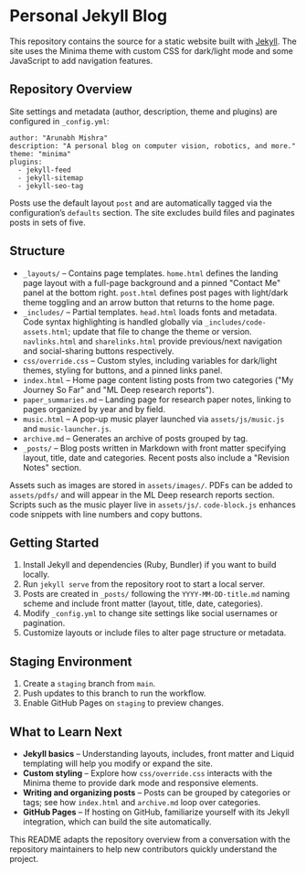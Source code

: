 # Personal Jekyll Blog

This repository contains the source for a static website built with [Jekyll](https://jekyllrb.com). The site uses the Minima theme with custom CSS for dark/light mode and some JavaScript to add navigation features.

## Repository Overview

Site settings and metadata (author, description, theme and plugins) are configured in `_config.yml`:

```
author: "Arunabh Mishra"
description: "A personal blog on computer vision, robotics, and more."
theme: "minima"
plugins:
  - jekyll-feed
  - jekyll-sitemap
  - jekyll-seo-tag
```

Posts use the default layout `post` and are automatically tagged via the configuration’s `defaults` section. The site excludes build files and paginates posts in sets of five.

## Structure

- `_layouts/` – Contains page templates. `home.html` defines the landing page layout with a full-page background and a pinned "Contact Me" panel at the bottom right. `post.html` defines post pages with light/dark theme toggling and an arrow button that returns to the home page.
- `_includes/` – Partial templates. `head.html` loads fonts and metadata. Code syntax highlighting is handled globally via `_includes/code-assets.html`; update that file to change the theme or version. `navlinks.html` and `sharelinks.html` provide previous/next navigation and social-sharing buttons respectively.
- `css/override.css` – Custom styles, including variables for dark/light themes, styling for buttons, and a pinned links panel.
- `index.html` – Home page content listing posts from two categories ("My Journey So Far" and "ML Deep research reports").
- `paper_summaries.md` – Landing page for research paper notes, linking to pages organized by year and by field.
- `music.html` – A pop-up music player launched via `assets/js/music.js` and `music-launcher.js`.
- `archive.md` – Generates an archive of posts grouped by tag.
- `_posts/` – Blog posts written in Markdown with front matter specifying layout, title, date and categories. Recent posts also include a "Revision Notes" section.

Assets such as images are stored in `assets/images/`.
PDFs can be added to `assets/pdfs/` and will appear in the ML Deep research reports section.
Scripts such as the music player live in `assets/js/`.
`code-block.js` enhances code snippets with line numbers and copy buttons.

## Getting Started

1. Install Jekyll and dependencies (Ruby, Bundler) if you want to build locally.
2. Run `jekyll serve` from the repository root to start a local server.
3. Posts are created in `_posts/` following the `YYYY-MM-DD-title.md` naming scheme and include front matter (layout, title, date, categories).
4. Modify `_config.yml` to change site settings like social usernames or pagination.
5. Customize layouts or include files to alter page structure or metadata.

## Staging Environment

1. Create a `staging` branch from `main`.
2. Push updates to this branch to run the workflow.
3. Enable GitHub Pages on `staging` to preview changes.

## What to Learn Next

- **Jekyll basics** – Understanding layouts, includes, front matter and Liquid templating will help you modify or expand the site.
- **Custom styling** – Explore how `css/override.css` interacts with the Minima theme to provide dark mode and responsive elements.
- **Writing and organizing posts** – Posts can be grouped by categories or tags; see how `index.html` and `archive.md` loop over categories.
- **GitHub Pages** – If hosting on GitHub, familiarize yourself with its Jekyll integration, which can build the site automatically.

This README adapts the repository overview from a conversation with the repository maintainers to help new contributors quickly understand the project.
